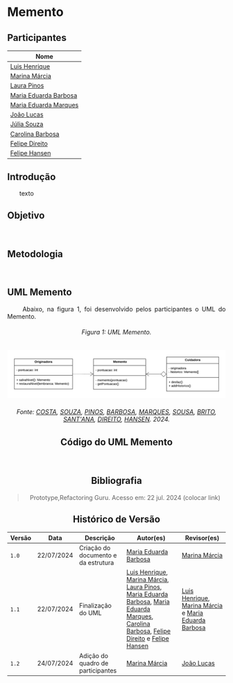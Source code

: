 # Memento

## Participantes

| Nome                                                        |
| ----------------------------------------------------------- |
| [Luis Henrique](https://github.com/luishenrrique)           |
| [Marina Márcia](https://github.com/The-Boss-Nina)           |
| [Laura Pinos](https://github.com/laurapinos)                |
| [Maria Eduarda Barbosa](https://github.com/Madu01)          |
| [Maria Eduarda Marques](https://github.com/EduardaSMarques) |
| [João Lucas](https://github.com/Jlmsousa)                   |
| [Júlia Souza](https://github.com/JuliaSSouza)               |
| [Carolina Barbosa](https://github.com/CarolinaBarb)         |
| [Felipe Direito](https://github.com/FelipeDireito)          |
| [Felipe Hansen](https://github.com/FHansen98)               |



## **Introdução**

<p align="justify">
&emsp;&emsp;texto
</p>

## **Objetivo**

<p align="justify">
&emsp;&emsp;
</p>

## **Metodologia**

<p align="justify">
&emsp;&emsp;
</p>

## **UML Memento**

<p align="justify">
&emsp;&emsp; Abaixo, na figura 1, foi desenvolvido pelos participantes o UML do Memento.

<h6 align="center">Figura 1: UML Memento.</h6>
<div align="center">

![memento](./img/diag-comportamental-memento.png)

<div>
    <h6 align="center">Fonte: 
        <a href="https://github.com/luishenrrique">COSTA</a>, 
        <a href="https://github.com/The-Boss-Nina">SOUZA</a>, 
        <a href="https://github.com/laurapinos">PINOS</a>, 
        <a href="https://github.com/Madu01">BARBOSA</a>, 
        <a href="https://github.com/EduardaSMarques">MARQUES</a>, 
        <a href="https://github.com/Jlmsousa">SOUSA</a>, 
        <a href="https://github.com/CarolinaBarb">BRITO</a>,
        <a href="https://github.com/JuliaSSouza">SANT'ANA</a>,
        <a href="https://github.com/FelipeDireito">DIREITO</a>,
        <a href="https://github.com/FHansen98">HANSEN</a>.
        2024.
    </h6>
</div>

</p>

## **Código do UML Memento**

<p align="justify">
&emsp;&emsp;
</p>


## **Bibliografia**

> Prototype,Refactoring Guru. Acesso em: 22 jul. 2024 (colocar link)

## **Histórico de Versão**

| Versão | Data       | Descrição            | Autor(es)                                           | Revisor(es) |
| ------ | ---------- | -------------------- | --------------------------------------------------- | ----------- |
| `1.0`  | 22/07/2024 | Criação do documento e da estrutura | [Maria Eduarda Barbosa](https://github.com/Madu01) |    [Marina Márcia](https://github.com/The-Boss-Nina)       |
| `1.1`  | 22/07/2024 | Finalização do UML |   [Luis Henrique](https://github.com/luishenrrique), [Marina Márcia](https://github.com/The-Boss-Nina), [Laura Pinos](https://github.com/laurapinos), [Maria Eduarda Barbosa](https://github.com/Madu01), [Maria Eduarda Marques](https://github.com/EduardaSMarques), [Carolina Barbosa](https://github.com/CarolinaBarb), [Felipe Direito](https://github.com/FelipeDireito) e [Felipe Hansen](https://github.com/FHansen98) | [Luis Henrique](https://github.com/luishenrrique), [Marina Márcia](https://github.com/The-Boss-Nina) e [Maria Eduarda Barbosa](https://github.com/Madu01)  |
| `1.2`  | 24/07/2024 | Adição do quadro de participantes | [Marina Márcia](https://github.com/The-Boss-Nina)   |   [João Lucas](https://github.com/Jlmsousa)                   |
